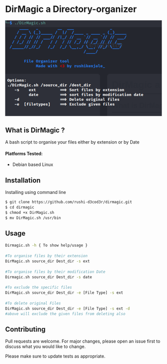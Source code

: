 # DirMagic a Directory-organizer

![image](assets/DirMagic.png)

## What is DirMagic ?
A bash script to organise your files either by extension or by Date
#### Platforms Tested:
 + Debian based Linux

## Installation

Installing using command line
```bash
$ git clone https://github.com/rushi-d3cod3r/dirmagic.git
$ cd dirmagic 
$ chmod +x DirMagic.sh 
$ mv DirMagic.sh /usr/bin

```

## Usage

```bash
Dirmagic.sh -h { To show help/usage }

#To organise files by their extension
DirMagic.sh source_dir Dest_dir -s ext 

#To organise files by their modification Date
Dirmagic.sh source_dir Dest_dir -s date

#To exclude the specific files 
DirMagic.sh source_dir Dest_dir -e [File Type] -s ext 

#To delete original Files 
DirMagic.sh source_dir Dest_dir -e [File Type] -s ext -d
#above will exclude the given files from deleting also 


```

## Contributing

Pull requests are welcome. For major changes, please open an issue first
to discuss what you would like to change.

Please make sure to update tests as appropriate.
